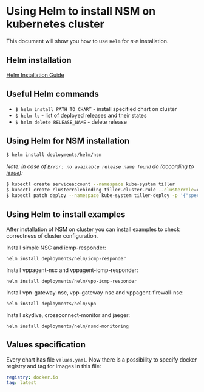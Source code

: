# Using Helm to install NSM on kubernetes cluster

This document will show you how to use `Helm` for `NSM` installation. 

## Helm installation
[Helm Installation Guide](https://helm.sh/docs/using_helm/#quickstart-guide)

## Useful Helm commands
* `$ helm install PATH_TO_CHART` - install specified chart on cluster
* `$ helm ls` - list of deployed releases and their states
* `$ helm delete RELEASE_NAME` - delete release

## Using Helm for NSM installation
```bash
$ helm install deployments/helm/nsm
```

*Note: in case of `Error: no available release name found` do (according to [issue](https://github.com/helm/helm/issues/4412)):*
```bash
$ kubectl create serviceaccount --namespace kube-system tiller
$ kubectl create clusterrolebinding tiller-cluster-rule --clusterrole=cluster-admin --serviceaccount=kube-system:tiller
$ kubectl patch deploy --namespace kube-system tiller-deploy -p '{"spec":{"template":{"spec":{"serviceAccount":"tiller"}}}}'
```

## Using Helm to install examples
After installation of NSM on cluster you can install examples to check correctness of cluster configuration.

Install simple NSC and icmp-responder:
```
helm install deployments/helm/icmp-responder
```

Install vppagent-nsc and vppagent-icmp-responder:
```
helm install deployments/helm/vpp-icmp-responder
```

Install vpn-gateway-nsc, vpp-gateway-nse and vppagent-firewall-nse:
```
helm install deployments/helm/vpn
```

Install skydive, crossconnect-monitor and jaeger:
```
helm install deployments/helm/nsmd-monitoring
```

## Values specification
Every chart has file `values.yaml`. Now there is a possibility to specify docker registry and tag for images in this file:

```yaml
registry: docker.io
tag: latest
```